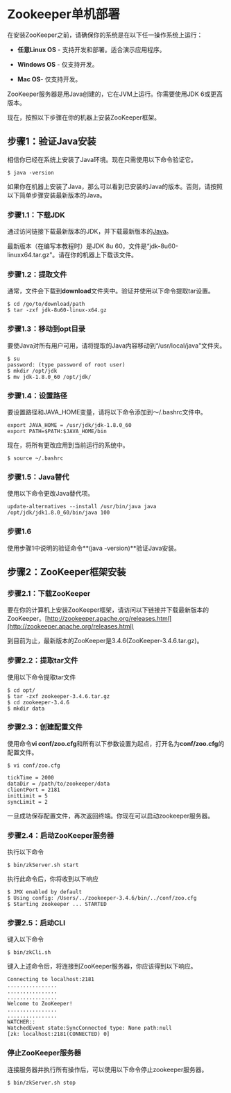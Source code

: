 # Zookeeper单机部署

在安装ZooKeeper之前，请确保你的系统是在以下任一操作系统上运行：

* **任意Linux OS** - 支持开发和部署。适合演示应用程序。

* **Windows OS** - 仅支持开发。

* **Mac OS**- 仅支持开发。

ZooKeeper服务器是用Java创建的，它在JVM上运行。你需要使用JDK 6或更高版本。

现在，按照以下步骤在你的机器上安装ZooKeeper框架。

## 步骤1：验证Java安装

相信你已经在系统上安装了Java环境。现在只需使用以下命令验证它。

```
$ java -version
```

如果你在机器上安装了Java，那么可以看到已安装的Java的版本。否则，请按照以下简单步骤安装最新版本的Java。

### 步骤1.1：下载JDK

通过访问链接下载最新版本的JDK，并下载最新版本的[Java](http://www.oracle.com/technetwork/java/javase/downloads/index.html)。

最新版本（在编写本教程时）是JDK 8u 60，文件是“jdk-8u60-linuxx64.tar.gz"。请在你的机器上下载该文件。

### 步骤1.2：提取文件

通常，文件会下载到**download**文件夹中。验证并使用以下命令提取tar设置。

```
$ cd /go/to/download/path
$ tar -zxf jdk-8u60-linux-x64.gz
```

### 步骤1.3：移动到opt目录

要使Java对所有用户可用，请将提取的Java内容移动到“/usr/local/java"文件夹。

```
$ su 
password: (type password of root user)
$ mkdir /opt/jdk
$ mv jdk-1.8.0_60 /opt/jdk/
```

### 步骤1.4：设置路径

要设置路径和JAVA\_HOME变量，请将以下命令添加到〜/.bashrc文件中。

```
export JAVA_HOME = /usr/jdk/jdk-1.8.0_60
export PATH=$PATH:$JAVA_HOME/bin
```

现在，将所有更改应用到当前运行的系统中。

```
$ source ~/.bashrc
```

### 步骤1.5：Java替代

使用以下命令更改Java替代项。

```
update-alternatives --install /usr/bin/java java /opt/jdk/jdk1.8.0_60/bin/java 100
```

### 步骤1.6

使用步骤1中说明的验证命令**\(java -version\)**验证Java安装。

## 步骤2：ZooKeeper框架安装

### 步骤2.1：下载ZooKeeper

要在你的计算机上安装ZooKeeper框架，请访问以下链接并下载最新版本的ZooKeeper。[http://zookeeper.apache.org/releases.html](http://zookeeper.apache.org/releases.html)

到目前为止，最新版本的ZooKeeper是3.4.6\(ZooKeeper-3.4.6.tar.gz\)。

### 步骤2.2：提取tar文件

使用以下命令提取tar文件

```
$ cd opt/
$ tar -zxf zookeeper-3.4.6.tar.gz
$ cd zookeeper-3.4.6
$ mkdir data
```

### 步骤2.3：创建配置文件

使用命令**vi conf/zoo.cfg**和所有以下参数设置为起点，打开名为**conf/zoo.cfg**的配置文件。

```
$ vi conf/zoo.cfg

tickTime = 2000
dataDir = /path/to/zookeeper/data
clientPort = 2181
initLimit = 5
syncLimit = 2
```

一旦成功保存配置文件，再次返回终端。你现在可以启动zookeeper服务器。

### 步骤2.4：启动ZooKeeper服务器

执行以下命令

```
$ bin/zkServer.sh start
```

执行此命令后，你将收到以下响应

```
$ JMX enabled by default
$ Using config: /Users/../zookeeper-3.4.6/bin/../conf/zoo.cfg
$ Starting zookeeper ... STARTED
```

### 步骤2.5：启动CLI

键入以下命令

```
$ bin/zkCli.sh
```

键入上述命令后，将连接到ZooKeeper服务器，你应该得到以下响应。

```
Connecting to localhost:2181
................
................
................
Welcome to ZooKeeper!
................
................
WATCHER::
WatchedEvent state:SyncConnected type: None path:null
[zk: localhost:2181(CONNECTED) 0]
```

### 停止ZooKeeper服务器

连接服务器并执行所有操作后，可以使用以下命令停止zookeeper服务器。

```
$ bin/zkServer.sh stop
```



